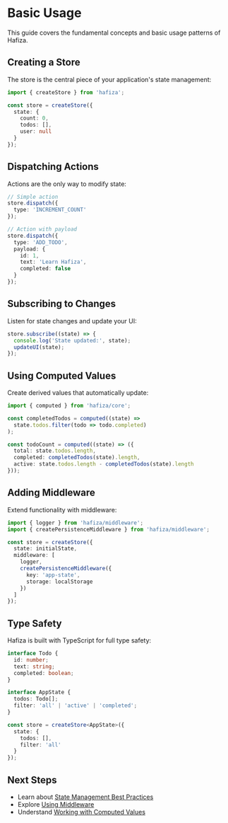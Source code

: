 # Basic Usage

This guide covers the fundamental concepts and basic usage patterns of Hafiza.

## Creating a Store

The store is the central piece of your application's state management:

```typescript
import { createStore } from 'hafiza';

const store = createStore({
  state: {
    count: 0,
    todos: [],
    user: null
  }
});
```

## Dispatching Actions

Actions are the only way to modify state:

```typescript
// Simple action
store.dispatch({
  type: 'INCREMENT_COUNT'
});

// Action with payload
store.dispatch({
  type: 'ADD_TODO',
  payload: {
    id: 1,
    text: 'Learn Hafiza',
    completed: false
  }
});
```

## Subscribing to Changes

Listen for state changes and update your UI:

```typescript
store.subscribe((state) => {
  console.log('State updated:', state);
  updateUI(state);
});
```

## Using Computed Values

Create derived values that automatically update:

```typescript
import { computed } from 'hafiza/core';

const completedTodos = computed((state) => 
  state.todos.filter(todo => todo.completed)
);

const todoCount = computed((state) => ({
  total: state.todos.length,
  completed: completedTodos(state).length,
  active: state.todos.length - completedTodos(state).length
}));
```

## Adding Middleware

Extend functionality with middleware:

```typescript
import { logger } from 'hafiza/middleware';
import { createPersistenceMiddleware } from 'hafiza/middleware';

const store = createStore({
  state: initialState,
  middleware: [
    logger,
    createPersistenceMiddleware({
      key: 'app-state',
      storage: localStorage
    })
  ]
});
```

## Type Safety

Hafiza is built with TypeScript for full type safety:

```typescript
interface Todo {
  id: number;
  text: string;
  completed: boolean;
}

interface AppState {
  todos: Todo[];
  filter: 'all' | 'active' | 'completed';
}

const store = createStore<AppState>({
  state: {
    todos: [],
    filter: 'all'
  }
});
```

## Next Steps

- Learn about [State Management Best Practices](state-management.md)
- Explore [Using Middleware](middleware.md)
- Understand [Working with Computed Values](computed.md) 